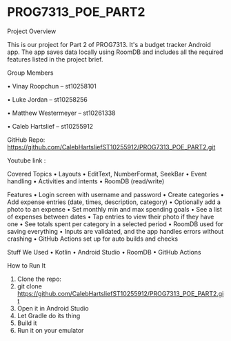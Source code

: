 # PROG7313_POE_PART2

Project Overview

This is our project for Part 2 of PROG7313. It's a budget tracker Android app. The app saves data locally using RoomDB and includes all the required features listed in the project brief.


Group Members

•	Vinay Roopchun – st10258101

•	Luke Jordan – st10258256

•	Matthew Westermeyer – st10261338

•	Caleb Hartslief – st10255912


GitHub Repo: https://github.com/CalebHartsliefST10255912/PROG7313_POE_PART2.git 

Youtube link : 


Covered Topics
•	Layouts
•	EditText, NumberFormat, SeekBar
•	Event handling
•	Activities and intents
•	RoomDB (read/write)

Features 
•	Login screen with username and password
•	Create categories
•	Add expense entries (date, times, description, category)
•	Optionally add a photo to an expense
•	Set monthly min and max spending goals
•	See a list of expenses between dates
•	Tap entries to view their photo if they have one
•	See totals spent per category in a selected period
•	RoomDB used for saving everything
•	Inputs are validated, and the app handles errors without crashing
•	GitHub Actions set up for auto builds and checks

Stuff We Used
•	Kotlin
•	Android Studio
•	RoomDB
•	GitHub Actions

How to Run It
1.	Clone the repo:
2.	git clone https://github.com/CalebHartsliefST10255912/PROG7313_POE_PART2.git
3.	Open it in Android Studio
4.	Let Gradle do its thing
5.	Build it
6.	Run it on your emulator 
